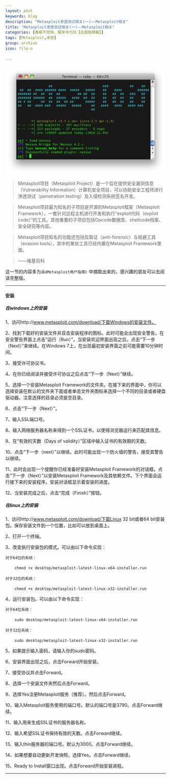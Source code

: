 ```yaml
---
layout: post
keywords: blog
description: "Metasploit渗透测试相关(一)——Metasploit相关"
title: "Metasploit渗透测试相关(一)——Metasploit相关"
categories: [春眠不觉晓，醒来写代码【去粗取精篇】]
tags: [Metasploit,渗透]
group: archive
icon: file-o

---
```


![image](/assets/images/2013-12-28-Metasploit-2.png)

>Metasploit项目（Metasploit Project）是一个旨在提供安全漏洞信息（Vulnerability Information）计算机安全项目，可以协助安全工程师进行渗透测试（penetration testing）及入侵检测系统签名开发。

>Metasploit项目最为知名的子项目是开源的Metasploit框架（Metasploit Framework），一套针对远程主机进行开发和执行“exploit代码（exploit code）”的工具。其他重要的子项目包括Opcode数据库、shellcode档案、安全研究等内容。

>Metasploit项目知名的功能还包括反取证（anti-forensic）与规避工具（evasion tools），其中的某些工具已经内置在Metasploit Framework里面。

>——维基百科

<!-- more -->

这一节的内容多为从`《Metasploit用户指南》`中摘取出来的，感兴趣的朋友可以去阅读完整版。

---
#### 安装

##### 在windows上的安装

1、访问http://www.metasploit.com/download/下载Windows的安装文件。

2、找到下载好的安装文件并双击安装程序的图标。此时可能会出现安全警告。在安全警告界面上点击“运行（Run）”。当安装欢迎界面出现之后，点击“下一步（Next）”来继续。在Windows 7上，在出现最初安装界面之前可能需要10分钟时间。

3、接受许可协议书。

4、在你已经阅读并接受许可协议之后点击“下一步（Next）”继续。

5、选择一个安装Metasploit Framework的文件夹。在接下来的界面中，你可以选择安装在默认的文件夹下面或者单击文件夹图标来选择一个不同的目录或者硬盘驱动器。注意选择的目录必须是空目录。

6、点击“下一步（Next）”。

7、输入SSL端口号。

8、输入网络服务器名称来得到一个SSL证书，以使得浏览器运行来匹配其信息。

9、在“有效的天数（Days of validity）”区域中输入证书的有效期的天数。

10、点击“下一步（next）”以继续。此时可能出现一个防火墙的警告，接受其警告以继续。

11、此时会出现一个提醒你已经准备好安装Metasploit Framework的对话框。点击“下一步（Next）”以安装Metasploit Framework及其依赖文件。下个界面会运行接下来的安装程序。安装对话框显示着安装的进度。

12、当安装完成之后，点击“完成（Finish）”按钮。



##### 在linux上的安装

1、访问http://www.metasploit.com/download/下载Linux 32 bit或者64 bit安装包。保存安装文件到一个位置，比如可以放到桌面上。

2、打开一个终端。

3、改变执行安装包的模式。可以由以下命令实现：
	
	对于64位的系统：

	 	chmod +x desktop/metasploit-latest-linux-x64-installer.run

	对于32位的系统：

	 	chmod +x desktop/metasploit-latest-linux-x32-installer.run

4、运行安装包。可以由以下命令实现：

	对于64位系统：

		sudo desktop/metasploit-latest-linux-x64-installer.run

	对于32位系统：

		sudo desktop/metasploit-latest-linux-x32-installer.run

5、如果提示输入密码，请输入你的sudo密码。

6、安装界面出现之后，点击Forward开始安装。

7、接受协议并点击Forward。

8、选择一个安装文件夹然后点击Forward。

9、选择Yes注册Metasploit服务（推荐）。然后点击Forward。

10、输入Metasploit服务使用的端口号。默认的端口号是3790。点击Forward继续。

11、输入用来生成SSL证书的服务器名称。

12、输入希望SSL证书保持有效的天数。点击Forward继续。

13、输入thin服务器的端口号。默认为3000。点击Forward继续。

14、如果想要自动更新开发快照，选择Yes。点击Forward继续。

15、Ready to Install窗口出现。点击Forward开始安装进程。

---




